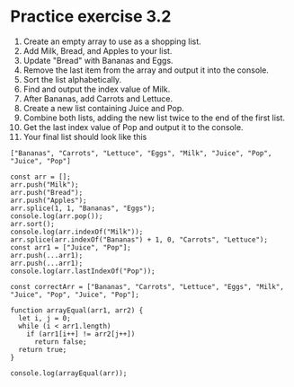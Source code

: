 # Practice exercise 3.2

1. Create an empty array to use as a shopping list.
2. Add Milk, Bread, and Apples to your list.
3. Update "Bread" with Bananas and Eggs.
4. Remove the last item from the array and output it into the console.
5. Sort the list alphabetically.
6. Find and output the index value of Milk.
7. After Bananas, add Carrots and Lettuce.
8. Create a new list containing Juice and Pop.
9. Combine both lists, adding the new list twice to the end of the first list.
10. Get the last index value of Pop and output it to the console.
11. Your final list should look like this

```
["Bananas", "Carrots", "Lettuce", "Eggs", "Milk", "Juice", "Pop", "Juice", "Pop"]
```

```
const arr = [];
arr.push("Milk");
arr.push("Bread");
arr.push("Apples");
arr.splice(1, 1, "Bananas", "Eggs");
console.log(arr.pop());
arr.sort();
console.log(arr.indexOf("Milk"));
arr.splice(arr.indexOf("Bananas") + 1, 0, "Carrots", "Lettuce");
const arr1 = ["Juice", "Pop"];
arr.push(...arr1);
arr.push(...arr1);
console.log(arr.lastIndexOf("Pop"));

const correctArr = ["Bananas", "Carrots", "Lettuce", "Eggs", "Milk", "Juice", "Pop", "Juice", "Pop"];

function arrayEqual(arr1, arr2) {
  let i, j = 0;
  while (i < arr1.length)
    if (arr1[i++] != arr2[j++])
      return false;
  return true;
}

console.log(arrayEqual(arr));
```